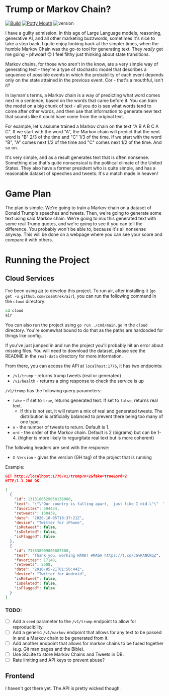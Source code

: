 # Trump or Markov Chain?

[![Build](https://github.com/WillMatthews/trump-or-markov/actions/workflows/build.yml/badge.svg)](https://github.com/WillMatthews/trump-or-markov/actions/workflows/build.yml)
[![Potty Mouth](https://github.com/WillMatthews/trump-or-markov/actions/workflows/swear.yml/badge.svg)](https://github.com/WillMatthews/trump-or-markov/actions/workflows/swear.yml)
![version](https://shields.io/github/v/tag/WillMatthews/trump-or-markov?label=version)

I have a guilty admission.
In this age of Large Language models, reasoning, generative AI, and all other marketing buzzwords, sometimes it's nice to take a step back.
I quite enjoy looking back at the simpler times, when the humble Markov Chain was the go-to tool for generating text.
They *really* get me going - phwoar! 😍 I feel filthy just thinking about state transitions.

Markov chains, for those who aren't in the know, are a very simple way of generating text - they're a type of stochastic model that describes a sequence of possible events in which the probability of each event depends only on the state attained in the previous event.
Cor - that's a mouthful, isn't it?

In layman's terms, a Markov chain is a way of predicting what word comes next in a sentence, based on the words that came before it.
You can train the model on a big chunk of text - all you do is see what words tend to come after other words, and then use that information to generate new text that sounds like it could have come from the original text.

For example, let's assume trained a Markov chain on the text "A B A B C A C".
If we start with the word "A", the Markov chain will predict that the next word is "B" 2/3 of the time and "C" 1/3 of the time.
If we start with the word "B", "A" comes next 1/2 of the time and "C" comes next 1/2 of the time. And so on.

It's very simple, and as a result generates text that is often nonsense.
Something else that's quite nonsensical is the political climate of the United States.
They also have a former president who is quite simple, and has a reasonable dataset of speeches and tweets.
It's a match made in heaven!

# Game Plan

The plan is simple.
We're going to train a Markov chain on a dataset of Donald Trump's speeches and tweets.
Then, we're going to generate some text using said Markov chain.
We're going to mix this generated text with some real Trump quotes, and we're going to see if you can tell the difference.
You probably won't be able to, because it's all nonsense anyway.
This will be done on a webpage where you can see your score and compare it with others.

# Running the Project

## Cloud Services
I've been using [air](https://github.com/air-verse/air) to develop this project.
To run air, after installing it (`go get -u github.com/cosmtrek/air`), you can run the following command in the `cloud` directory:
```bash
cd cloud
air
```

You can also run the project using `go run ./cmd/main.go` in the `cloud` directory.
You're somewhat bound to do that as the paths are hardcoded for things like config.

If you've just jumped in and run the project you'll probably hit an error about missing files.
You will need to download the dataset, please see the README in the `real-data` directory for more information.

From there, you can access the API at `localhost:1776`, it has two endpoints:
- `/v1/trump` - returns trump tweets (real or generated)
- `/v1/health` - returns a ping response to check the service is up

`/v1/trump` has the following query parameters:
- `fake` - if set to `true`, returns generated text. If set to `false`, returns real text.
  - If this is not set, it will return a mix of real and generated tweets.
    The distribution is artificially balanced to prevent there being too many of one type.
- `n` - the number of tweets to return. Default is 1.
- `ord` - the order of the Markov chain. Default is 2 (bigrams) but can be 1-4. (higher is more likely to regurgitate real text but is more coherent)

The following headers are sent with the response:
- `X-Version` - gives the version (GH tag) of the project that is running

Example:
```json
GET http://localhost:1776/v1/trump?n=2&fake=true&ord=2
HTTP/1.1 200 OK

[
  {
    "id": 1313186529058136000,
    "text": "\"\"Our country is falling apart,  just like I did.\"\"  That  is not just the beginning of a magazine and it touched on many years are begging me for a vote. Will be if it means a lot",
    "favorites": 594434,
    "retweets": 130439,
    "date": "2020-10-05T18:37:21Z",
    "device": "Twitter for iPhone",
    "isRetweet": false,
    "isDeleted": false,
    "isFlagged": false
  },
  {
    "id": 733838909805887500,
    "text": "Thank you, working HARD! #MAGA https://t.co/JGvKANCRqZ",
    "favorites": 17148,
    "retweets": 5508,
    "date": "2016-05-21T01:56:44Z",
    "device": "Twitter for Android",
    "isRetweet": false,
    "isDeleted": false,
    "isFlagged": false
  }
]
```

### TODO:
- [ ] Add a `seed` parameter to the `/v1/trump` endpoint to allow for reproducibility.
- [ ] Add a generic `/v1/markov` endpoint that allows for any text to be passed in and a Markov chain to be generated from it.
- [ ] Add another endpoint that allows for markov chains to be fused together (e.g. Git man pages and the Bible).
- [ ] Use SQLite to store Markov Chains and Tweets in DB.
- [ ] Rate limiting and API keys to prevent abuse?

## Frontend
I haven't got there yet. The API is pretty wicked though.
